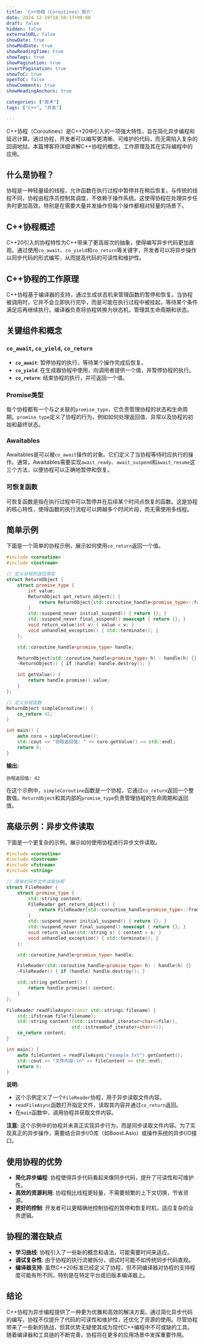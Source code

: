 ```yaml
---
title: 'C++协程（Coroutines）简介'
date: 2024-12-19T18:50:17+08:00
draft: false
hidden: false
externalURL: false
showDate: true
showModDate: true
showReadingTime: true
showTags: true
showPagination: true
invertPagination: true
showToC: true
openToC: false
showComments: true
showHeadingAnchors: true

categories: ["技术"]
tags: ["C++", "并发"]

---
```

C++协程（Coroutines）是C++20中引入的一项强大特性，旨在简化异步编程和延迟计算。通过协程，开发者可以编写更清晰、可维护的代码，而无需陷入复杂的回调地狱。本篇博客将详细讲解C++协程的概念、工作原理及其在实际编程中的应用。

## 什么是协程？

协程是一种轻量级的线程，允许函数在执行过程中暂停并在稍后恢复。与传统的线程不同，协程由程序员控制其调度，不依赖于操作系统。这使得协程在处理异步任务时更加高效，特别是在需要大量并发操作但每个操作都相对轻量的场景下。

## C++协程概述

C++20引入的协程特性为C++带来了更高层次的抽象，使得编写异步代码更加直观。通过使用`co_await`、`co_yield`和`co_return`等关键字，开发者可以将异步操作以同步代码的形式编写，从而提高代码的可读性和维护性。

## C++协程的工作原理

C++协程基于编译器的支持，通过生成状态机来管理函数的暂停和恢复。当协程被调用时，它并不会立即执行完毕，而是可能在执行过程中被挂起，等待某个条件满足后再继续执行。编译器负责将协程转换为状态机，管理其生命周期和状态。

## 关键组件和概念

### `co_await`, `co_yield`, `co_return`

- **`co_await`**: 暂停协程的执行，等待某个操作完成后恢复。
- **`co_yield`**: 在生成器协程中使用，向调用者提供一个值，并暂停协程的执行。
- **`co_return`**: 结束协程的执行，并可返回一个值。

### Promise类型

每个协程都有一个与之关联的`promise_type`，它负责管理协程的状态和生命周期。`promise_type`定义了协程的行为，例如如何处理返回值、异常以及协程的初始和最终状态。

### Awaitables

Awaitables是可以被`co_await`操作的对象。它们定义了当协程等待时应执行的操作。通常，Awaitables需要实现`await_ready`、`await_suspend`和`await_resume`这三个方法，以便协程可以正确地暂停和恢复。

### 可恢复函数

可恢复函数是指在执行过程中可以暂停并在后续某个时间点恢复的函数。这是协程的核心特性，使得函数的执行流程可以跨越多个时间片段，而无需使用多线程。

## 简单示例

下面是一个简单的协程示例，展示如何使用`co_return`返回一个值。

```C++
#include <coroutine>
#include <iostream>

// 定义协程的返回类型
struct ReturnObject {
    struct promise_type {
        int value;
        ReturnObject get_return_object() {
            return ReturnObject{std::coroutine_handle<promise_type>::from_promise(*this)};
        }
        std::suspend_never initial_suspend() { return {}; }
        std::suspend_never final_suspend() noexcept { return {}; }
        void return_value(int v) { value = v; }
        void unhandled_exception() { std::terminate(); }
    };

    std::coroutine_handle<promise_type> handle;

    ReturnObject(std::coroutine_handle<promise_type> h) : handle(h) {}
    ~ReturnObject() { if (handle) handle.destroy(); }

    int getValue() {
        return handle.promise().value;
    }
};

// 定义协程函数
ReturnObject simpleCoroutine() {
    co_return 42;
}

int main() {
    auto coro = simpleCoroutine();
    std::cout << "协程返回值: " << coro.getValue() << std::endl;
    return 0;
}
```

**输出:**

```shell
协程返回值: 42
```

在这个示例中，`simpleCoroutine`函数是一个协程，它通过`co_return`返回一个整数值。`ReturnObject`和其内部的`promise_type`负责管理协程的生命周期和返回值。

## 高级示例：异步文件读取

下面是一个更复杂的示例，展示如何使用协程进行异步文件读取。

```c++
#include <coroutine>
#include <iostream>
#include <fstream>
#include <string>

// 简单的异步文件读取协程
struct FileReader {
    struct promise_type {
        std::string content;
        FileReader get_return_object() {
            return FileReader{std::coroutine_handle<promise_type>::from_promise(*this)};
        }
        std::suspend_never initial_suspend() { return {}; }
        std::suspend_never final_suspend() noexcept { return {}; }
        void return_value(std::string s) { content = s; }
        void unhandled_exception() { std::terminate(); }
    };

    std::coroutine_handle<promise_type> handle;

    FileReader(std::coroutine_handle<promise_type> h) : handle(h) {}
    ~FileReader() { if (handle) handle.destroy(); }

    std::string getContent() {
        return handle.promise().content;
    }
};

FileReader readFileAsync(const std::string& filename) {
    std::ifstream file(filename);
    std::string content((std::istreambuf_iterator<char>(file)),
                        std::istreambuf_iterator<char>());
    co_return content;
}

int main() {
    auto fileContent = readFileAsync("example.txt").getContent();
    std::cout << "文件内容:\n" << fileContent << std::endl;
    return 0;
}
```

**说明:**

- 这个示例定义了一个`FileReader`协程，用于异步读取文件内容。
- `readFileAsync`函数打开指定文件，读取其内容并通过`co_return`返回。
- 在`main`函数中，调用协程并获取文件内容。

**注意:** 这个示例中的协程并未真正实现异步行为，而是同步读取文件内容。为了实现真正的异步操作，需要结合异步I/O库（如Boost.Asio）或操作系统的异步I/O接口。

## 使用协程的优势

- **简化异步编程**: 协程使得异步代码看起来像同步代码，提升了可读性和可维护性。
- **高效的资源利用**: 协程相比线程更轻量，不需要频繁的上下文切换，节省资源。
- **更好的控制**: 开发者可以更精确地控制协程的暂停和恢复时机，适应复杂的业务逻辑。

## 协程的潜在缺点

- **学习曲线**: 协程引入了一些新的概念和语法，可能需要时间来适应。
- **调试复杂性**: 由于协程的执行流被拆分，调试时可能不如传统同步代码直观。
- **编译器支持**: 虽然C++20标准已经定义了协程，但不同编译器对协程的支持程度可能有所不同，特别是在特定平台或旧版本编译器上。

## 结论

C++协程为异步编程提供了一种更为优雅和高效的解决方案。通过简化异步代码的编写，协程不仅提升了代码的可读性和维护性，还优化了资源的使用。尽管协程带来了一些新的挑战，但其优势无疑使其成为现代C++编程中不可或缺的工具。随着编译器和工具链的不断完善，协程将在更多的应用场景中发挥重要作用。

